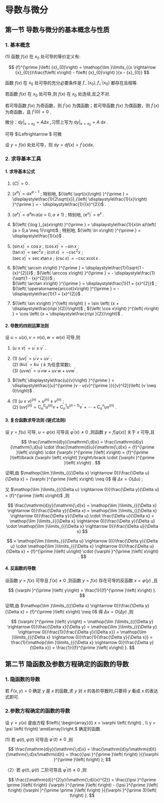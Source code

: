 # 导数与微分

## 第一节 导数与微分的基本概念与性质

### 1. 基本概念

(1) 函数 $f\left( x\right)$ 在 ${x}_{0}$ 处可导的等价定义有:

$$
{f}^{\prime }\left( {x}_{0}\right)  = \mathop{\lim }\limits_{{x \rightarrow  {x}_{0}}}\frac{f\left( x\right)  - f\left( {x}_{0}\right) }{x - {x}_{0}}
$$

函数 $f\left( x\right)$ 在 ${x}_{0}$ 处可导的充分必要条件是 ${f}_{-}^{\prime }\left( {x}_{0}\right) ,{f}_{ + }^{\prime }\left( {x}_{0}\right)$ 都存在且相等.

若函数 $f\left( x\right)$ 在 ${x}_{0}$ 处可导,则 $f\left( x\right)$ 在 ${x}_{0}$ 处连续,反之不对.

若可导函数 $f\left( x\right)$ 为奇函数，则 ${f}^{\prime }\left( x\right)$ 为偶函数；若可导函数 $f\left( x\right)$ 为偶函数，则 ${f}^{\prime }\left( x\right)$ 为奇函数，且 ${f}^{\prime }\left( 0\right)  = 0$ .

微分：${\left. \mathrm{d}y\right| }_{x = {x}_{0}} = {A\Delta x}$ ,习惯上写为 ${\left. \mathrm{d}y\right| }_{x = {x}_{0}} = A\mathrm{\;d}x$ .

可导 $\Leftrightarrow $ 可微

设 $y = f\left( x\right)$ 处处可导，则 $\mathrm{d}y = \mathrm{d}f\left( x\right)  = {f}^{\prime }\left( x\right) \mathrm{d}x.$

### 2. 求导基本工具

#### 1. 求导基本公式

1. ${\left( C\right) }^{\prime } = 0$ .

2. ${\left( {x}^{a}\right) }^{\prime } = a{x}^{a - 1}$ ; 特别地, ${\left( \sqrt{x}\right) }^{\prime } = \displaystyle\frac{1}{2\sqrt{x}},{\left( \displaystyle\frac{1}{x}\right) }^{\prime } =  - \displaystyle\frac{1}{{x}^{2}}$ .

3. ${\left( {a}^{x}\right) }^{\prime } = {a}^{x}\ln a\left( {a > 0,a \neq  1}\right)$ ; 特别地, ${\left( {\mathrm{e}}^{x}\right) }^{\prime } = {\mathrm{e}}^{x}$ .

4. ${\left( {\log }_{a}x\right) }^{\prime } = \displaystyle\frac{1}{x\ln a}\left( {a > 0,a \neq  1}\right)$ ; 特别地, ${\left( \ln x\right) }^{\prime } = \displaystyle\frac{1}{x}$ .

5. $(\sin x)^{\prime } = \cos x$ ; $( \cos x)^{\prime } =  - \sin x$ ;  
${\left( \tan x\right) }^{\prime } = {\sec }^{2}x$ ;
${\left( \cot x\right) }^{\prime } =  - {\csc }^{2}x$ ;  
${\left( \sec x\right) }^{\prime } = \sec x\tan x$ ;
${\left( \csc x\right) }^{\prime } =  - \csc x\cot x$ .

6. ${\left( \arcsin x\right) }^{\prime } = \displaystyle\frac{1}{\sqrt{1 - {x}^{2}}}$ ; ${\left( \arccos x\right) }^{\prime } =  - \displaystyle\frac{1}{\sqrt{1 - {x}^{2}}}$ ;  
${\left( \arctan x\right) }^{\prime } = \displaystyle\frac{1}{1 + {x}^{2}}$ ; ${\left( \operatorname{arccot}x\right) }^{\prime } =  - \displaystyle\frac{1}{1 + {x}^{2}}$ .

7. ${\left( \sin x\right) }^{\left( n\right) } = \sin \left( {x + \displaystyle\frac{n\pi }{2}}\right)$ ; ${\left( \cos x\right) }^{\left( n\right) } = \cos \left( {x + \displaystyle\frac{n\pi }{2}}\right)$ .

#### 2. 导数的四则运算法则

设 $u = u\left( x\right) ,v = v\left( x\right) ,w = w\left( x\right)$ 可导,则

1. ${\left( u \pm  v\right) }^{\prime } = {u}^{\prime } \pm  {v}^{\prime }$ .

2. (1) ${\left( uv\right) }^{\prime } = {u}^{\prime }v + u{v}^{\prime }$ ;  
    (2) ${\left( ku\right) }^{\prime } = k{u}^{\prime }$ ( $k$ 为任意常数);  
    (3) ${\left( uvw\right) }^{\prime } = {u}^{\prime }{vw} + u{v}^{\prime }w + {uv}{w}^{\prime }$ .

3. ${\left( \displaystyle\frac{u}{v}\right) }^{\prime } = \displaystyle\frac{{u}^{\prime }v - u{v}^{\prime }}{{v}^{2}}\left( {v \neq  0}\right)$ .

4. (1) ${\left( u \pm  v\right) }^{\left( n\right) } = {u}^{\left( n\right) } \pm  {v}^{\left( n\right) }$ ;  
    (2) ${\left( uv\right) }^{\left( n\right) } = {\mathrm{C}}_{n}^{0}{u}^{\left( n\right) }v + {\mathrm{C}}_{n}^{1}{u}^{\left( n - 1\right) }{v}^{\prime } + \cdots  + {\mathrm{C}}_{n}^{n}u{v}^{\left( n\right) }$ .

#### 3. 复合函数求导法则 (链式法则)

设 $y = f\left( u\right)$ 可导, $u = \varphi \left( x\right)$ 可导且 ${\varphi }^{\prime }\left( x\right)  \neq  0$ ,则函数 $y = f\left\lbrack  {\varphi \left( x\right) }\right\rbrack$ 关于 $x$ 可导,且

$$
\frac{\mathrm{d}y}{\mathrm{\;d}x} = \frac{\mathrm{d}y}{\mathrm{\;d}u} \cdot  \frac{\mathrm{d}u}{\mathrm{\;d}x} = {f}^{\prime }\left( u\right)  \cdot  {\varphi }^{\prime }\left( x\right)  = {f}^{\prime }\left\lbrack  {\varphi \left( x\right) }\right\rbrack   \cdot  {\varphi }^{\prime }\left( x\right) .
$$

证明,由 $\mathop{\lim }\limits_{{{\Delta x} \rightarrow  0}}\frac{\Delta u}{\Delta x} = {\varphi }^{\prime }\left( x\right)  \neq  0$ 得 ${\Delta x} = O\left( {\Delta u}\right)$ ;

又 $\mathop{\lim }\limits_{{{\Delta u} \rightarrow  0}}\frac{\Delta y}{\Delta u} = {f}^{\prime }\left( u\right)$ ,则

$$
\frac{\mathrm{d}y}{\mathrm{\;d}x} = \mathop{\lim }\limits_{{{\Delta x} \rightarrow  0}}\frac{\Delta y}{\Delta x} = \mathop{\lim }\limits_{{{\Delta x} \rightarrow  0}}\frac{\Delta y}{\Delta u} \cdot  \frac{\Delta u}{\Delta x} = \mathop{\lim }\limits_{{{\Delta x} \rightarrow  0}}\frac{\Delta y}{\Delta u} \cdot  \mathop{\lim }\limits_{{{\Delta x} \rightarrow  0}}\frac{\Delta u}{\Delta x}
$$

$$
 = \mathop{\lim }\limits_{{{\Delta u} \rightarrow  0}}\frac{\Delta y}{\Delta u} \cdot  \mathop{\lim }\limits_{{{\Delta x} \rightarrow  0}}\frac{\Delta u}{\Delta x} = {f}^{\prime }\left( u\right)  \cdot  {\varphi }^{\prime }\left( x\right) .
$$

#### 4. 反函数的导数

设函数 $y = f\left( x\right)$ 可导且 ${f}^{\prime }\left( x\right)  \neq  0$ ,则函数 $y = f\left( x\right)$ 存在可导的反函数 $x = \varphi \left( y\right)$ ,且

$$
{\varphi }^{\prime }\left( y\right)  = \frac{1}{{f}^{\prime }\left( x\right) }.
$$

证明,由 $\mathop{\lim }\limits_{{{\Delta x} \rightarrow  0}}\frac{\Delta y}{\Delta x} = {f}^{\prime }\left( x\right)  \neq  0$ 得 ${\Delta x} = O\left( {\Delta y}\right)$ ,则

$$
{\varphi }^{\prime }\left( y\right)  = \mathop{\lim }\limits_{{{\Delta y} \rightarrow  0}}\frac{\Delta x}{\Delta y} = \mathop{\lim }\limits_{{{\Delta y} \rightarrow  0}}\frac{1}{\frac{\Delta y}{\Delta x}} = \mathop{\lim }\limits_{{{\Delta x} \rightarrow  0}}\frac{1}{\frac{\Delta y}{\Delta x}} = \frac{1}{\mathop{\lim }\limits_{{{\Delta x} \rightarrow  0}}\frac{\Delta y}{\Delta x}} = \frac{1}{{f}^{\prime }\left( x\right) }.
$$

## 第二节 隐函数及参数方程确定的函数的导数

### 1. 隐函数的导数

若 $F\left( {x,y}\right)  = 0$ 确定 $y$ 是 $x$ 的函数,求 $y$ 对 $x$ 的各阶导数时,只要将 $y$ 看成 $x$ 的表达式即可.

### 2.参数方程确定的函数的导数

设 $y = y\left( x\right)$ 是由方程 $\left\{  \begin{array}{l} x = \varphi \left( t\right) , \\  y = \psi \left( t\right)  \end{array}\right.$ 确定的函数.

(1) 若 $\varphi \left( t\right) ,\psi \left( t\right)$ 可导且 ${\varphi }^{\prime }\left( t\right)  \neq  0$ ,则

$$
\frac{\mathrm{d}y}{\mathrm{\;d}x} = \frac{\mathrm{d}y/\mathrm{d}t}{\mathrm{\;d}x/\mathrm{d}t} = \frac{{\psi }^{\prime }\left( t\right) }{{\varphi }^{\prime }\left( t\right) };
$$

（2）若 $\varphi \left( t\right) ,\psi \left( t\right)$ 二阶可导且 ${\varphi }^{\prime }\left( t\right)  \neq  0$ ,则

$$
\frac{{\mathrm{d}}^{2}y}{\mathrm{\;d}{x}^{2}} = \frac{{\psi }^{\prime \prime }\left( t\right) {\varphi }^{\prime }\left( t\right)  - {\psi }^{\prime }\left( t\right) {\varphi }^{\prime \prime }\left( t\right) }{{\varphi }^{\prime 3}\left( t\right) }.
$$

